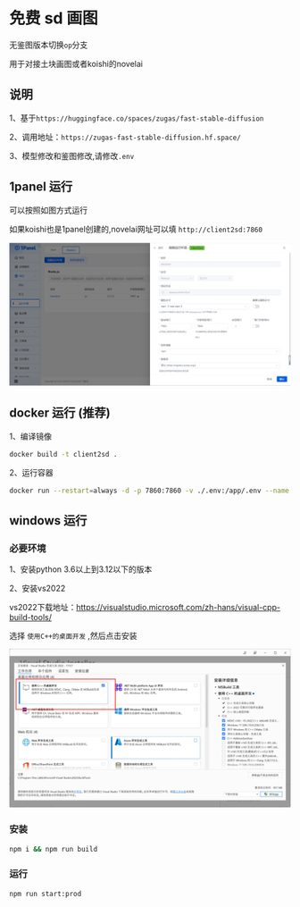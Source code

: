# 免费 sd 画图

无鉴图版本切换`op`分支

用于对接土块画图或者koishi的novelai

## 说明

1、基于`https://huggingface.co/spaces/zugas/fast-stable-diffusion`

2、调用地址：`https://zugas-fast-stable-diffusion.hf.space/`

3、模型修改和鉴图修改,请修改`.env`

## 1panel 运行

可以按照如图方式运行

如果koishi也是1panel创建的,novelai网址可以填 `http://client2sd:7860`

![alt text](image.png)

## docker 运行 (推荐)

1、编译镜像

```sh
docker build -t client2sd .
```

2、运行容器

```sh
docker run --restart=always -d -p 7860:7860 -v ./.env:/app/.env --name client2sd client2sd
```

## windows 运行

### 必要环境

1、安装python 3.6以上到3.12以下的版本

2、安装vs2022

vs2022下载地址：https://visualstudio.microsoft.com/zh-hans/visual-cpp-build-tools/

选择 `使用C++的桌面开发` ,然后点击安装

![alt text](cfe38fe97eb5396c600dd14c0ba447cf.png)

### 安装

```sh
npm i && npm run build
```

### 运行

```
npm run start:prod
```
